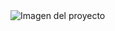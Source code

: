 <img src="https://github.com/JoseAlvarezMartinez/loop-studios/assets/97672139/a5d98df9-e7c8-4e00-b3f7-b6bd1753a135" alt="Imagen del proyecto"/>


